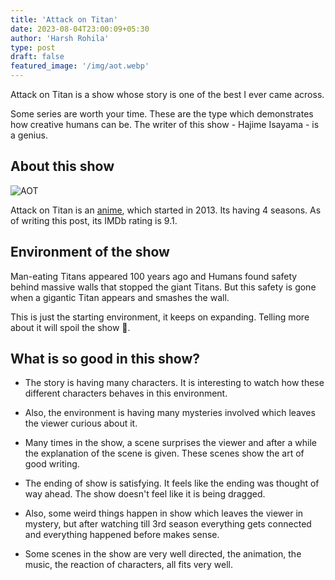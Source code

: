 ```yaml
---
title: 'Attack on Titan'
date: 2023-08-04T23:00:09+05:30
author: 'Harsh Rohila'
type: post
draft: false
featured_image: '/img/aot.webp'
---
```


Attack on Titan is a show whose story is one of the best I ever came across.

Some series are worth your time. These are the type which demonstrates how creative humans can be. The writer of this show - Hajime Isayama - is a genius.

## About this show

![AOT](/img/aot.webp)

Attack on Titan is an [anime](https://en.wikipedia.org/wiki/Anime), which started in 2013. Its having 4 seasons. As of writing this post, its IMDb rating is 9.1.

## Environment of the show

Man-eating Titans appeared 100 years ago and Humans found safety behind massive walls that stopped the giant Titans. But this safety is gone when a gigantic Titan appears and smashes the wall.

This is just the starting environment, it keeps on expanding. Telling more about it will spoil the show 🙂.

## What is so good in this show?

- The story is having many characters. It is interesting to watch how these different characters behaves in this environment.

- Also, the environment is having many mysteries involved which leaves the viewer curious about it.

- Many times in the show, a scene surprises the viewer and after a while the explanation of the scene is given. These scenes show the art of good writing.

- The ending of show is satisfying. It feels like the ending was thought of way ahead. The show doesn't feel like it is being dragged.

- Also, some weird things happen in show which leaves the viewer in mystery, but after watching till 3rd season everything gets connected and everything happened before makes sense.

- Some scenes in the show are very well directed, the animation, the music, the reaction of characters, all fits very well.
